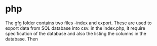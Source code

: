 # php
The gfg folder contains two files 
-index and export. 
These are used to export data from SQL database into csv.
in the index.php,
it require specification of the database and also the listing the columns in the database.
Then 
